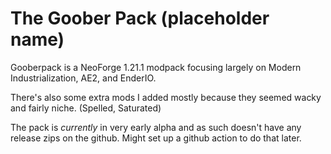 # The Goober Pack (placeholder name)

Gooberpack is a NeoForge 1.21.1 modpack focusing largely on Modern Industrialization, AE2, and EnderIO.

There's also some extra mods I added mostly because they seemed wacky and fairly niche. (Spelled, Saturated)

The pack is _currently_ in very early alpha and as such doesn't have any release zips on the github. Might set up a github action to do that later.
